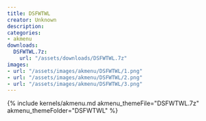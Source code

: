 ```yaml
---
title: DSFWTWL
creator: Unknown
description: 
categories:
- akmenu
downloads:
  DSFWTWL.7z:
    url: "/assets/downloads/DSFWTWL.7z"
images:
- url: "/assets/images/akmenu/DSFWTWL/1.png"
- url: "/assets/images/akmenu/DSFWTWL/2.png"
- url: "/assets/images/akmenu/DSFWTWL/3.png"
---
```


{% include kernels/akmenu.md akmenu_themeFile="DSFWTWL.7z" akmenu_themeFolder="DSFWTWL" %}
